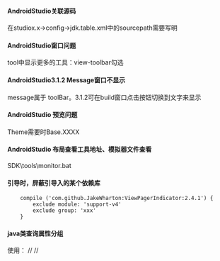 
#### AndroidStudio关联源码
在studiox.x->config->jdk.table.xml中的sourcepath需要写明

#### AndroidStudio窗口问题
tool中显示更多的工具：view-toolbar勾选

#### AndroidStudio3.1.2 Message窗口不显示
 message属于 toolBar。3.1.2可在build窗口点击按钮切换到文字来显示

#### AndroidStudio 预览问题
Theme需要时Base.XXXX


#### AndroidStudio 布局查看工具地址、模拟器文件查看
SDK\tools\monitor.bat

#### 引导时，屏蔽引导入的某个依赖库

		compile ('com.github.JakeWharton:ViewPagerIndicator:2.4.1') {
            exclude module: 'support-v4'
			exclude group: 'xxx'
        }

#### java类查询属性分组

使用： //<editor-fold desc="开放接口">  //</editor-fold>

